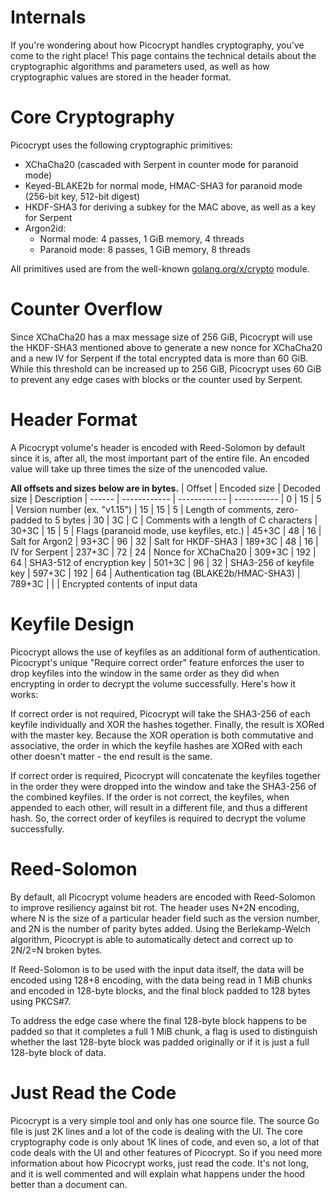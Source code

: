 # Internals
If you're wondering about how Picocrypt handles cryptography, you've come to the right place! This page contains the technical details about the cryptographic algorithms and parameters used, as well as how cryptographic values are stored in the header format.

# Core Cryptography
Picocrypt uses the following cryptographic primitives:
- XChaCha20 (cascaded with Serpent in counter mode for paranoid mode)
- Keyed-BLAKE2b for normal mode, HMAC-SHA3 for paranoid mode (256-bit key, 512-bit digest)
- HKDF-SHA3 for deriving a subkey for the MAC above, as well as a key for Serpent
- Argon2id:
    - Normal mode: 4 passes, 1 GiB memory, 4 threads
    - Paranoid mode: 8 passes, 1 GiB memory, 8 threads

All primitives used are from the well-known [golang.org/x/crypto](https://pkg.go.dev/golang.org/x/crypto) module.

# Counter Overflow
Since XChaCha20 has a max message size of 256 GiB, Picocrypt will use the HKDF-SHA3 mentioned above to generate a new nonce for XChaCha20 and a new IV for Serpent if the total encrypted data is more than 60 GiB. While this threshold can be increased up to 256 GiB, Picocrypt uses 60 GiB to prevent any edge cases with blocks or the counter used by Serpent.

# Header Format
A Picocrypt volume's header is encoded with Reed-Solomon by default since it is, after all, the most important part of the entire file. An encoded value will take up three times the size of the unencoded value.

**All offsets and sizes below are in bytes.**
| Offset | Encoded size | Decoded size | Description
| ------ | ------------ | ------------ | -----------
| 0      | 15           | 5            | Version number (ex. "v1.15")
| 15     | 15           | 5            | Length of comments, zero-padded to 5 bytes
| 30     | 3C           | C            | Comments with a length of C characters
| 30+3C  | 15           | 5            | Flags (paranoid mode, use keyfiles, etc.)
| 45+3C  | 48           | 16           | Salt for Argon2
| 93+3C  | 96           | 32           | Salt for HKDF-SHA3
| 189+3C | 48           | 16           | IV for Serpent
| 237+3C | 72           | 24           | Nonce for XChaCha20
| 309+3C | 192          | 64           | SHA3-512 of encryption key
| 501+3C | 96           | 32           | SHA3-256 of keyfile key
| 597+3C | 192          | 64           | Authentication tag (BLAKE2b/HMAC-SHA3)
| 789+3C |              |              | Encrypted contents of input data

# Keyfile Design
Picocrypt allows the use of keyfiles as an additional form of authentication. Picocrypt's unique "Require correct order" feature enforces the user to drop keyfiles into the window in the same order as they did when encrypting in order to decrypt the volume successfully. Here's how it works:

If correct order is not required, Picocrypt will take the SHA3-256 of each keyfile individually and XOR the hashes together. Finally, the result is XORed with the master key. Because the XOR operation is both commutative and associative, the order in which the keyfile hashes are XORed with each other doesn't matter - the end result is the same.

If correct order is required, Picocrypt will concatenate the keyfiles together in the order they were dropped into the window and take the SHA3-256 of the combined keyfiles. If the order is not correct, the keyfiles, when appended to each other, will result in a different file, and thus a different hash. So, the correct order of keyfiles is required to decrypt the volume successfully.

# Reed-Solomon
By default, all Picocrypt volume headers are encoded with Reed-Solomon to improve resiliency against bit rot. The header uses N+2N encoding, where N is the size of a particular header field such as the version number, and 2N is the number of parity bytes added. Using the Berlekamp-Welch algorithm, Picocrypt is able to automatically detect and correct up to 2N/2=N broken bytes.

If Reed-Solomon is to be used with the input data itself, the data will be encoded using 128+8 encoding, with the data being read in 1 MiB chunks and encoded in 128-byte blocks, and the final block padded to 128 bytes using PKCS#7.

To address the edge case where the final 128-byte block happens to be padded so that it completes a full 1 MiB chunk, a flag is used to distinguish whether the last 128-byte block was padded originally or if it is just a full 128-byte block of data.

# Just Read the Code
Picocrypt is a very simple tool and only has one source file. The source Go file is just 2K lines and a lot of the code is dealing with the UI. The core cryptography code is only about 1K lines of code, and even so, a lot of that code deals with the UI and other features of Picocrypt. So if you need more information about how Picocrypt works, just read the code. It's not long, and it is well commented and will explain what happens under the hood better than a document can.
